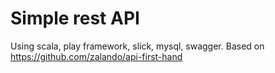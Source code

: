 # Simple rest API
Using scala, play framework, slick, mysql, swagger.
Based on https://github.com/zalando/api-first-hand

